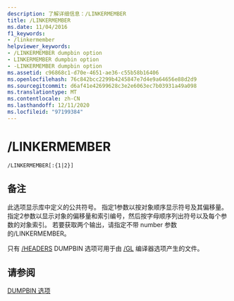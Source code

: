 ```yaml
---
description: 了解详细信息：/LINKERMEMBER
title: /LINKERMEMBER
ms.date: 11/04/2016
f1_keywords:
- /linkermember
helpviewer_keywords:
- /LINKERMEMBER dumpbin option
- LINKERMEMBER dumpbin option
- -LINKERMEMBER dumpbin option
ms.assetid: c96868c1-d70e-4651-ae36-c55b58b16406
ms.openlocfilehash: 76c842bcc2299b4245847e7d4e9a64656e88d2d9
ms.sourcegitcommit: d6af41e42699628c3e2e6063ec7b03931a49a098
ms.translationtype: MT
ms.contentlocale: zh-CN
ms.lasthandoff: 12/11/2020
ms.locfileid: "97199384"
---
```

# <a name="linkermember"></a>/LINKERMEMBER

```
/LINKERMEMBER[:{1|2}]
```

## <a name="remarks"></a>备注

此选项显示库中定义的公共符号。 指定1参数以按对象顺序显示符号及其偏移量。 指定2参数以显示对象的偏移量和索引编号，然后按字母顺序列出符号以及每个参数的对象索引。 若要获取两个输出，请指定不带 number 参数的/LINKERMEMBER。

只有 [/HEADERS](headers.md) DUMPBIN 选项可用于由 [/GL](gl-whole-program-optimization.md) 编译器选项产生的文件。

## <a name="see-also"></a>请参阅

[DUMPBIN 选项](dumpbin-options.md)
